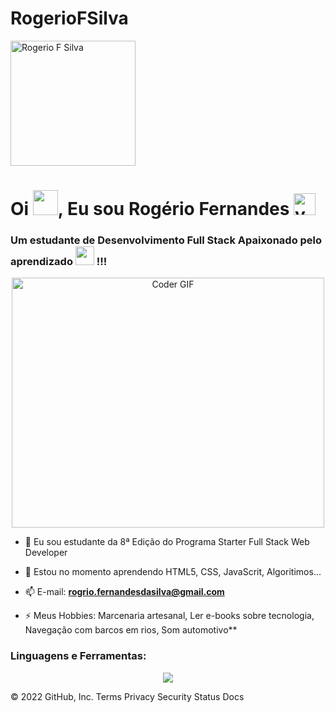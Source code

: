 # RogerioFSilva
<p align="left"> <img src="https://user-images.githubusercontent.com/106206470/173970776-4dd0c35d-1620-4ac8-a211-4155b123b43b.jpg" width="200px" alt="Rogerio F Silva" /> </p>

<h1>Oi <img src="https://github.com/TheDudeThatCode/TheDudeThatCode/blob/master/Assets/Hi.gif"  height="40">, Eu sou Rogério Fernandes <img src="https://camo.githubusercontent.com/8dd1044426df54e4ae42f9df9d1957f058c02333f8776e66dc6d371a442529af/68747470733a2f2f656d6f6a69732e736c61636b6d6f6a69732e636f6d2f656d6f6a69732f696d616765732f313539333535353338392f393537392f626c6f625f657863697465642e6769663f31353933353535333839" alt="yo"  height="35" /></h1>

<h3>Um estudante de Desenvolvimento Full Stack Apaixonado pelo aprendizado <img src="https://media.giphy.com/media/WUlplcMpOCEmTGBtBW/giphy.gif" width="30"> !!!</h3>
<p align="center">
<a href="#"><img src="https://media.giphy.com/media/SWoSkN6DxTszqIKEqv/giphy.gif" alt="Coder GIF" width="500" height="400"></a>
</p>

- 🌱 Eu sou estudante da 8ª Edição do Programa Starter Full Stack Web Developer

- 🌱 Estou no momento aprendendo HTML5, CSS, JavaScrit, Algoritimos...

- 📫 E-mail: **rogrio.fernandesdasilva@gmail.com**

- ⚡ Meus Hobbies: Marcenaria artesanal, Ler e-books sobre tecnologia, Navegação com barcos em rios, Som automotivo**

<h3 align="left">Linguagens e Ferramentas:</h3>
<p align='center'>
  <img align="center" src="https://user-images.githubusercontent.com/106206470/173970504-e8ac8275-493f-4814-bae1-e118969155c9.jpg"/>

<br>


© 2022 GitHub, Inc.
Terms
Privacy
Security
Status
Docs
